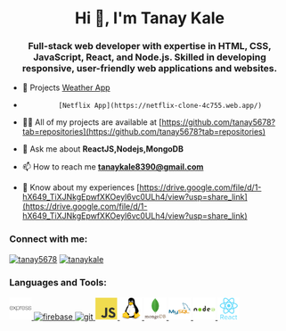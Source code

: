 <h1 align="center">Hi 👋, I'm Tanay Kale</h1>
<h3 align="center">Full-stack web developer with expertise in HTML, CSS, JavaScript, React, and Node.js. Skilled in developing responsive, user-friendly web applications and websites.</h3>

- 🔭 Projects [Weather App](https://weather-app-2acbb.web.app/)
-              [Netflix App](https://netflix-clone-4c755.web.app/)

- 👨‍💻 All of my projects are available at [https://github.com/tanay5678?tab=repositories](https://github.com/tanay5678?tab=repositories)

- 💬 Ask me about **ReactJS,Nodejs,MongoDB**

- 📫 How to reach me **tanaykale8390@gmail.com**

- 📄 Know about my experiences [https://drive.google.com/file/d/1-hX649_TiXJNkgEpwfXKOeyl6vc0ULh4/view?usp=share_link](https://drive.google.com/file/d/1-hX649_TiXJNkgEpwfXKOeyl6vc0ULh4/view?usp=share_link)

<h3 align="left">Connect with me:</h3>
<p align="left">
<a href="https://codepen.io/tanay5678" target="blank"><img align="center" src="https://raw.githubusercontent.com/rahuldkjain/github-profile-readme-generator/master/src/images/icons/Social/codepen.svg" alt="tanay5678" height="30" width="40" /></a>
<a href="https://linkedin.com/in/tanaykale" target="blank"><img align="center" src="https://raw.githubusercontent.com/rahuldkjain/github-profile-readme-generator/master/src/images/icons/Social/linked-in-alt.svg" alt="tanaykale" height="30" width="40" /></a>
</p>

<h3 align="left">Languages and Tools:</h3>
<p align="left"> <a href="https://expressjs.com" target="_blank" rel="noreferrer"> <img src="https://raw.githubusercontent.com/devicons/devicon/master/icons/express/express-original-wordmark.svg" alt="express" width="40" height="40"/> </a> <a href="https://firebase.google.com/" target="_blank" rel="noreferrer"> <img src="https://www.vectorlogo.zone/logos/firebase/firebase-icon.svg" alt="firebase" width="40" height="40"/> </a> <a href="https://git-scm.com/" target="_blank" rel="noreferrer"> <img src="https://www.vectorlogo.zone/logos/git-scm/git-scm-icon.svg" alt="git" width="40" height="40"/> </a> <a href="https://developer.mozilla.org/en-US/docs/Web/JavaScript" target="_blank" rel="noreferrer"> <img src="https://raw.githubusercontent.com/devicons/devicon/master/icons/javascript/javascript-original.svg" alt="javascript" width="40" height="40"/> </a> <a href="https://www.linux.org/" target="_blank" rel="noreferrer"> <img src="https://raw.githubusercontent.com/devicons/devicon/master/icons/linux/linux-original.svg" alt="linux" width="40" height="40"/> </a> <a href="https://www.mongodb.com/" target="_blank" rel="noreferrer"> <img src="https://raw.githubusercontent.com/devicons/devicon/master/icons/mongodb/mongodb-original-wordmark.svg" alt="mongodb" width="40" height="40"/> </a> <a href="https://www.mysql.com/" target="_blank" rel="noreferrer"> <img src="https://raw.githubusercontent.com/devicons/devicon/master/icons/mysql/mysql-original-wordmark.svg" alt="mysql" width="40" height="40"/> </a> <a href="https://nodejs.org" target="_blank" rel="noreferrer"> <img src="https://raw.githubusercontent.com/devicons/devicon/master/icons/nodejs/nodejs-original-wordmark.svg" alt="nodejs" width="40" height="40"/> </a> <a href="https://reactjs.org/" target="_blank" rel="noreferrer"> <img src="https://raw.githubusercontent.com/devicons/devicon/master/icons/react/react-original-wordmark.svg" alt="react" width="40" height="40"/> </a> </p>
